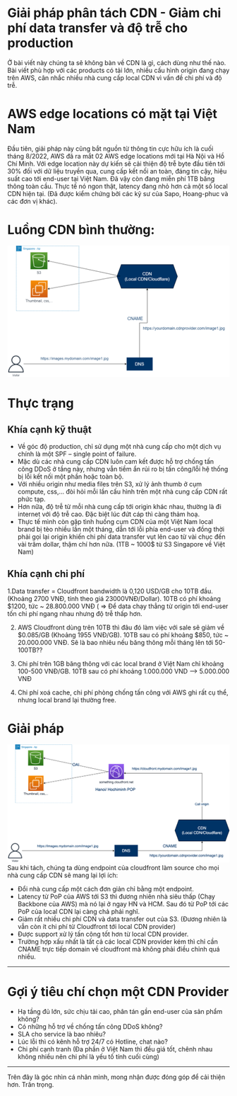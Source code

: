 # Giải pháp phân tách CDN - Giảm chi phí data transfer và độ trễ cho production

Ở bài viết này chúng ta sẽ không bàn về CDN là gì, cách dùng như thế nào. Bài viết phù hợp với các products có tải lớn, nhiều cấu hình origin đang chạy trên AWS, cân nhắc nhiều nhà cung cấp local CDN vì vấn đề chi phí và độ trễ.

# AWS edge locations có mặt tại Việt Nam
Đầu tiên, giải pháp này cũng bắt nguồn từ thông tin cực hữu ích là cuối tháng 8/2022, AWS đã ra mắt 02 AWS edge locations mới tại Hà Nội và Hồ Chí Minh. Với edge location này dự kiến sẽ cải thiện độ trễ byte đầu tiên tới 30% đối với dữ liệu truyền qua, cung cấp kết nối an toàn, đáng tin cậy, hiệu suất cao tới end-user tại Việt Nam. Đã vậy còn đang miễn phí 1TB băng thông toàn cầu.
Thực tế nó ngon thật, latency đang nhỏ hơn cả một số local CDN hiện tại. (Đã được kiểm chứng bởi các kỹ sư của Sapo, Hoang-phuc và các đơn vị khác).

# Luồng CDN bình thường:

![alt text](https://github.com/mrphuongbn/decouple-cdn/blob/main/normal-cdn-to-aws.png?raw=true)

# Thực trạng
## Khía cạnh kỹ thuật
- Về góc độ production, chỉ sử dụng một nhà cung cấp cho một dịch vụ chính là một SPF – single point of failure. 
- Mặc dù các nhà cung cấp CDN luôn cam kết được hỗ trợ chống tấn công DDoS ở tầng này, nhưng vẫn tiềm ẩn rủi ro bị tấn công/lỗi hệ thống bị lỗi kết nối một phần hoặc toàn bộ.
- Với nhiều origin như media files trên S3, xử lý ảnh thumb ở cụm compute, css,...  đòi hỏi mỗi lần cấu hình trên một nhà cung cấp CDN rất phức tạp.
- Hơn nữa, độ trễ từ mỗi nhà cung cấp tới origin khác nhau, thường là đi internet với độ trễ cao. Đặc biệt lúc đứt cáp thì càng thảm hoạ.
- Thực tế mình còn gặp tình huống cụm CDN của một Việt Nam local brand bị tèo nhiều lần một tháng, dẫn tới lỗi phía end-user và đồng thời phải gọi lại origin khiến chi phí data transfer vụt lên cao từ vài chục đến vài trăm dollar, thậm chí hơn nữa. (1TB ~ 1000$ từ S3 Singapore về Việt Nam)


## Khía cạnh chi phí
1.Data transfer = Cloudfront bandwidth là 0,120 USD/GB cho 10TB đầu. (Khoảng 2700 VNĐ, tính theo giá 23000VNĐ/Dollar). 10TB có phí khoảng $1200, tức ~ 28.800.000 VNĐ ( => Để data chạy thẳng từ origin tới end-user tốn chi phí ngang nhau nhưng độ trễ thấp hơn.

2. AWS Cloudfront dùng trên 10TB thì đâu đó làm việc với sale sẽ giảm về $0.085/GB (Khoảng 1955 VNĐ/GB). 10TB sau có phí khoảng $850, tức ~ 20.000.000 VNĐ. Sẽ là bao nhiêu nếu băng thông mỗi tháng lên tới 50-100TB??

3. Chi phí trên 1GB băng thông với các local brand ở Việt Nam chỉ khoảng 100-500 VNĐ/GB. 10TB sau có phí khoảng 1.000.000 VND --> 5.000.000 VNĐ

4. Chi phí xoá cache, chi phí phòng chống tấn công với AWS ghi rất cụ thể, nhưng local brand lại thường free.

# Giải pháp
![alt text](https://github.com/mrphuongbn/decouple-cdn/blob/main/cdn-solution.png?raw=true)
Sau khi tách, chúng ta dùng endpoint của cloudfront làm source cho mọi nhà cung cấp CDN sẽ mang lại lợi ích:
- Đổi nhà cung cấp một cách đơn giản chỉ bằng một endpoint.
- Latency từ PoP của AWS tới S3 thì đương nhiên nhà siêu thấp (Chạy Backbone của AWS) mà nó lại ở ngay HN và HCM. Sau đó từ PoP tới các PoP của local CDN lại càng chả phải nghĩ.
- Giảm rất nhiều chi phí CDN và data transfer out của S3. (Đương nhiên là vẫn còn ít chi phí từ Cloudfront tới local CDN provider)
- Được support xử lý tấn công tốt hơn từ local CDN provider.
- Trường hợp xấu nhất là tất cả các local CDN provider kém thì chỉ cần CNAME trực tiếp domain về cloudfront mà không phải điều chỉnh quá nhiều.

----
# Gợi ý tiêu chí chọn một CDN Provider
- Hạ tầng đủ lớn, sức chịu tải cao, phân tán gần end-user của sản phẩm không?
- Có những hỗ trợ về chống tấn công DDoS không?
- SLA cho service là bao nhiêu?
- Lúc lỗi thì có kênh hỗ trợ 24/7 có Hotline, chat nào?
- Chi phí cạnh tranh (Đa phần ở Việt Nam thì đều giá tốt, chênh nhau không nhiều nên chi phí là yếu tố tính cuối cùng)

---------
Trên đây là góc nhìn cá nhân mình, mong nhận được đóng góp để cải thiện hơn.
Trân trọng.
